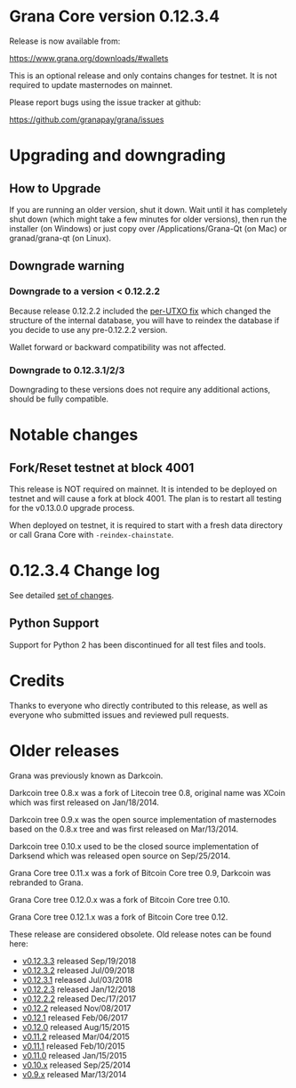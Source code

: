 Grana Core version 0.12.3.4
==========================

Release is now available from:

  <https://www.grana.org/downloads/#wallets>

This is an optional release and only contains changes for testnet. It is not required to update masternodes on mainnet.

Please report bugs using the issue tracker at github:

  <https://github.com/granapay/grana/issues>


Upgrading and downgrading
=========================

How to Upgrade
--------------

If you are running an older version, shut it down. Wait until it has completely
shut down (which might take a few minutes for older versions), then run the
installer (on Windows) or just copy over /Applications/Grana-Qt (on Mac) or
granad/grana-qt (on Linux).

Downgrade warning
-----------------

### Downgrade to a version < 0.12.2.2

Because release 0.12.2.2 included the [per-UTXO fix](release-notes/grana/release-notes-0.12.2.2.md#per-utxo-fix)
which changed the structure of the internal database, you will have to reindex
the database if you decide to use any pre-0.12.2.2 version.

Wallet forward or backward compatibility was not affected.

### Downgrade to 0.12.3.1/2/3

Downgrading to these versions does not require any additional actions, should be
fully compatible.


Notable changes
===============

Fork/Reset testnet at block 4001
--------------------------------

This release is NOT required on mainnet. It is intended to be deployed on testnet and will cause a fork at block 4001.
The plan is to restart all testing for the v0.13.0.0 upgrade process.

When deployed on testnet, it is required to start with a fresh data directory or call Grana Core with `-reindex-chainstate`.

0.12.3.4 Change log
===================

See detailed [set of changes](https://github.com/granapay/grana/compare/v0.12.3.3...granapay:v0.12.3.4).

Python Support
--------------

Support for Python 2 has been discontinued for all test files and tools.

Credits
=======

Thanks to everyone who directly contributed to this release,
as well as everyone who submitted issues and reviewed pull requests.


Older releases
==============

Grana was previously known as Darkcoin.

Darkcoin tree 0.8.x was a fork of Litecoin tree 0.8, original name was XCoin
which was first released on Jan/18/2014.

Darkcoin tree 0.9.x was the open source implementation of masternodes based on
the 0.8.x tree and was first released on Mar/13/2014.

Darkcoin tree 0.10.x used to be the closed source implementation of Darksend
which was released open source on Sep/25/2014.

Grana Core tree 0.11.x was a fork of Bitcoin Core tree 0.9,
Darkcoin was rebranded to Grana.

Grana Core tree 0.12.0.x was a fork of Bitcoin Core tree 0.10.

Grana Core tree 0.12.1.x was a fork of Bitcoin Core tree 0.12.

These release are considered obsolete. Old release notes can be found here:

- [v0.12.3.3](https://github.com/granapay/grana/blob/master/doc/release-notes/grana/release-notes-0.12.3.3.md) released Sep/19/2018
- [v0.12.3.2](https://github.com/granapay/grana/blob/master/doc/release-notes/grana/release-notes-0.12.3.2.md) released Jul/09/2018
- [v0.12.3.1](https://github.com/granapay/grana/blob/master/doc/release-notes/grana/release-notes-0.12.3.1.md) released Jul/03/2018
- [v0.12.2.3](https://github.com/granapay/grana/blob/master/doc/release-notes/grana/release-notes-0.12.2.3.md) released Jan/12/2018
- [v0.12.2.2](https://github.com/granapay/grana/blob/master/doc/release-notes/grana/release-notes-0.12.2.2.md) released Dec/17/2017
- [v0.12.2](https://github.com/granapay/grana/blob/master/doc/release-notes/grana/release-notes-0.12.2.md) released Nov/08/2017
- [v0.12.1](https://github.com/granapay/grana/blob/master/doc/release-notes/grana/release-notes-0.12.1.md) released Feb/06/2017
- [v0.12.0](https://github.com/granapay/grana/blob/master/doc/release-notes/grana/release-notes-0.12.0.md) released Aug/15/2015
- [v0.11.2](https://github.com/granapay/grana/blob/master/doc/release-notes/grana/release-notes-0.11.2.md) released Mar/04/2015
- [v0.11.1](https://github.com/granapay/grana/blob/master/doc/release-notes/grana/release-notes-0.11.1.md) released Feb/10/2015
- [v0.11.0](https://github.com/granapay/grana/blob/master/doc/release-notes/grana/release-notes-0.11.0.md) released Jan/15/2015
- [v0.10.x](https://github.com/granapay/grana/blob/master/doc/release-notes/grana/release-notes-0.10.0.md) released Sep/25/2014
- [v0.9.x](https://github.com/granapay/grana/blob/master/doc/release-notes/grana/release-notes-0.9.0.md) released Mar/13/2014

